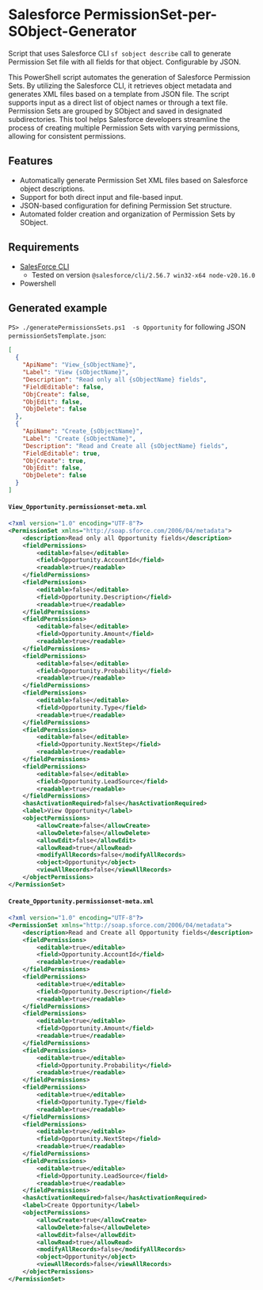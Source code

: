 # Salesforce PermissionSet-per-SObject-Generator
Script that uses Salesforce CLI `sf sobject describe` call to generate Permission Set file with all fields for that object. Configurable by JSON.

This PowerShell script automates the generation of Salesforce Permission Sets. By utilizing the Salesforce CLI, it retrieves object metadata and generates XML files based on a template from JSON file. The script supports input as a direct list of object names or through a text file. Permission Sets are grouped by SObject and saved in designated subdirectories. This tool helps Salesforce developers streamline the process of creating multiple Permission Sets with varying permissions, allowing for consistent permissions.

## Features
- Automatically generate Permission Set XML files based on Salesforce object descriptions.
- Support for both direct input and file-based input.
- JSON-based configuration for defining Permission Set structure.
- Automated folder creation and organization of Permission Sets by SObject.

## Requirements
- [SalesForce CLI](https://developer.salesforce.com/tools/salesforcecli/)
  - Tested on version `@salesforce/cli/2.56.7 win32-x64 node-v20.16.0`
- Powershell 

## Generated example
`PS> ./generatePermissionsSets.ps1  -s Opportunity` for following JSON `permissionSetsTemplate.json`:

```json
[
  {
    "ApiName": "View_{sObjectName}",
    "Label": "View {sObjectName}",
    "Description": "Read only all {sObjectName} fields",
    "FieldEditable": false,
    "ObjCreate": false,
    "ObjEdit": false,
    "ObjDelete": false
  },
  {
    "ApiName": "Create_{sObjectName}",
    "Label": "Create {sObjectName}",
    "Description": "Read and Create all {sObjectName} fields",
    "FieldEditable": true,
    "ObjCreate": true,
    "ObjEdit": false,
    "ObjDelete": false
  }
]
```

#### `View_Opportunity.permissionset-meta.xml`
```xml
<?xml version="1.0" encoding="UTF-8"?>
<PermissionSet xmlns="http://soap.sforce.com/2006/04/metadata">
    <description>Read only all Opportunity fields</description>
    <fieldPermissions>
        <editable>false</editable>
        <field>Opportunity.AccountId</field>
        <readable>true</readable>
    </fieldPermissions>
    <fieldPermissions>
        <editable>false</editable>
        <field>Opportunity.Description</field>
        <readable>true</readable>
    </fieldPermissions>
    <fieldPermissions>
        <editable>false</editable>
        <field>Opportunity.Amount</field>
        <readable>true</readable>
    </fieldPermissions>
    <fieldPermissions>
        <editable>false</editable>
        <field>Opportunity.Probability</field>
        <readable>true</readable>
    </fieldPermissions>
    <fieldPermissions>
        <editable>false</editable>
        <field>Opportunity.Type</field>
        <readable>true</readable>
    </fieldPermissions>
    <fieldPermissions>
        <editable>false</editable>
        <field>Opportunity.NextStep</field>
        <readable>true</readable>
    </fieldPermissions>
    <fieldPermissions>
        <editable>false</editable>
        <field>Opportunity.LeadSource</field>
        <readable>true</readable>
    </fieldPermissions>
    <hasActivationRequired>false</hasActivationRequired>
    <label>View Opportunity</label>
    <objectPermissions>
        <allowCreate>false</allowCreate>
        <allowDelete>false</allowDelete>
        <allowEdit>false</allowEdit>
        <allowRead>true</allowRead>
        <modifyAllRecords>false</modifyAllRecords>
        <object>Opportunity</object>
        <viewAllRecords>false</viewAllRecords>
    </objectPermissions>
</PermissionSet>

```

#### `Create_Opportunity.permissionset-meta.xml`
```xml
<?xml version="1.0" encoding="UTF-8"?>
<PermissionSet xmlns="http://soap.sforce.com/2006/04/metadata">
    <description>Read and Create all Opportunity fields</description>
    <fieldPermissions>
        <editable>true</editable>
        <field>Opportunity.AccountId</field>
        <readable>true</readable>
    </fieldPermissions>
    <fieldPermissions>
        <editable>true</editable>
        <field>Opportunity.Description</field>
        <readable>true</readable>
    </fieldPermissions>
    <fieldPermissions>
        <editable>true</editable>
        <field>Opportunity.Amount</field>
        <readable>true</readable>
    </fieldPermissions>
    <fieldPermissions>
        <editable>true</editable>
        <field>Opportunity.Probability</field>
        <readable>true</readable>
    </fieldPermissions>
    <fieldPermissions>
        <editable>true</editable>
        <field>Opportunity.Type</field>
        <readable>true</readable>
    </fieldPermissions>
    <fieldPermissions>
        <editable>true</editable>
        <field>Opportunity.NextStep</field>
        <readable>true</readable>
    </fieldPermissions>
    <fieldPermissions>
        <editable>true</editable>
        <field>Opportunity.LeadSource</field>
        <readable>true</readable>
    </fieldPermissions>
    <hasActivationRequired>false</hasActivationRequired>
    <label>Create Opportunity</label>
    <objectPermissions>
        <allowCreate>true</allowCreate>
        <allowDelete>false</allowDelete>
        <allowEdit>false</allowEdit>
        <allowRead>true</allowRead>
        <modifyAllRecords>false</modifyAllRecords>
        <object>Opportunity</object>
        <viewAllRecords>false</viewAllRecords>
    </objectPermissions>
</PermissionSet>

```


